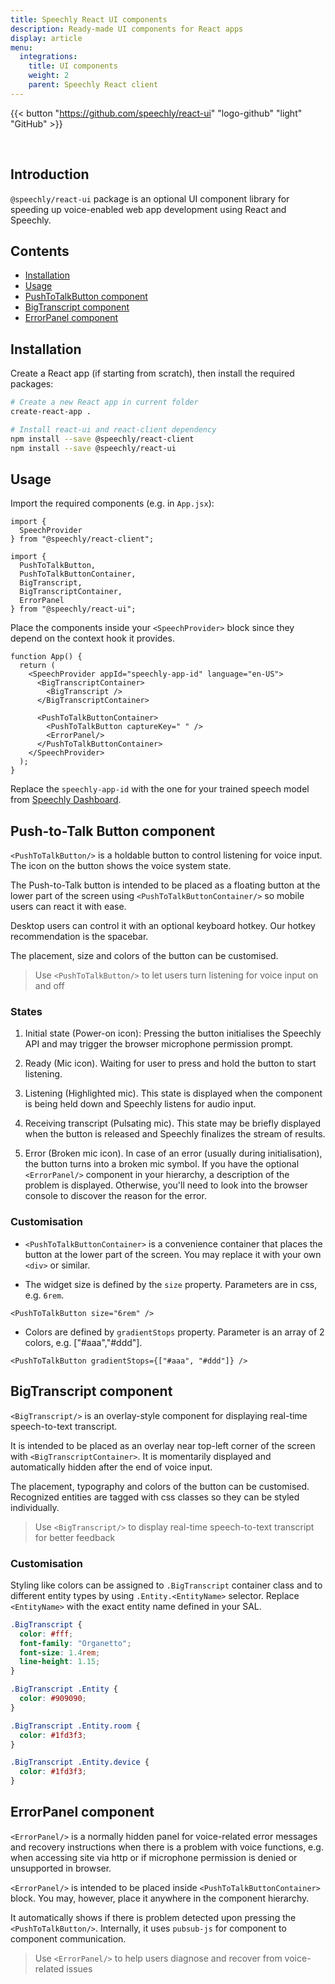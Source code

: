 ```yaml
---
title: Speechly React UI components
description: Ready-made UI components for React apps
display: article
menu:
  integrations:
    title: UI components
    weight: 2
    parent: Speechly React client
---
```


{{< button "https://github.com/speechly/react-ui" "logo-github" "light" "GitHub" >}}

&nbsp;

## Introduction

`@speechly/react-ui` package is an optional UI component library for speeding up voice-enabled web app development using React and Speechly.

## Contents

- [Installation](#installation)
- [Usage](#usage)
- [PushToTalkButton component](#push-to-talk-button-component)
- [BigTranscript component](#bigtranscript-component)
- [ErrorPanel component](#errorpanel-component)

## Installation

Create a React app (if starting from scratch), then install the required packages:

```sh
# Create a new React app in current folder
create-react-app .

# Install react-ui and react-client dependency
npm install --save @speechly/react-client
npm install --save @speechly/react-ui
```

## Usage

Import the required components (e.g. in `App.jsx`):

```tsx
import {
  SpeechProvider
} from "@speechly/react-client";

import {
  PushToTalkButton,
  PushToTalkButtonContainer,
  BigTranscript,
  BigTranscriptContainer,
  ErrorPanel
} from "@speechly/react-ui";
```

Place the components inside your `<SpeechProvider>` block since they depend on the context hook it provides.

```tsx
function App() {
  return (
    <SpeechProvider appId="speechly-app-id" language="en-US">
      <BigTranscriptContainer>
        <BigTranscript />
      </BigTranscriptContainer>

      <PushToTalkButtonContainer>
        <PushToTalkButton captureKey=" " />
        <ErrorPanel/>
      </PushToTalkButtonContainer>
    </SpeechProvider>
  );
}
```

Replace the `speechly-app-id` with the one for your trained speech model from [Speechly Dashboard](https://speechly.com/dashboard).

## Push-to-Talk Button component

`<PushToTalkButton/>` is a holdable button to control listening for voice input. The icon on the button shows the voice system state.

The Push-to-Talk button is intended to be placed as a floating button at the lower part of the screen using `<PushToTalkButtonContainer/>` so mobile users can react it with ease.

Desktop users can control it with an optional keyboard hotkey. Our hotkey recommendation is the spacebar.

The placement, size and colors of the button can be customised.

  > 
  > Use `<PushToTalkButton/>` to let users turn listening for voice input on and off
  > 

### States

1. Initial state (Power-on icon): Pressing the button initialises the Speechly API and may trigger the browser microphone permission prompt.

2. Ready (Mic icon). Waiting for user to press and hold the button to start listening.

3. Listening (Highlighted mic). This state is displayed when the component is being held down and Speechly listens for audio input.

4. Receiving transcript (Pulsating mic). This state may be briefly displayed when the button is released and Speechly finalizes the stream of results.

5. Error (Broken mic icon). In case of an error (usually during initialisation), the button turns into a broken mic symbol. If you have the optional `<ErrorPanel/>` component in your hierarchy, a description of the problem is displayed. Otherwise, you'll need to look into the browser console to discover the reason for the error.

### Customisation

- `<PushToTalkButtonContainer>` is a convenience container that places the button at the lower part of the screen. You may replace it with your own `<div>` or similar.

- The widget size is defined by the `size` property. Parameters are in css, e.g. `6rem`.

```tsx
<PushToTalkButton size="6rem" />
```

- Colors are defined by `gradientStops` property. Parameter is an array of 2 colors, e.g. ["#aaa","#ddd"].

```tsx
<PushToTalkButton gradientStops={["#aaa", "#ddd"]} />
```

## BigTranscript component

`<BigTranscript/>` is an overlay-style component for displaying real-time speech-to-text transcript.

It is intended to be placed as an overlay near top-left corner of the screen with `<BigTranscriptContainer>`. It is momentarily displayed and automatically hidden after the end of voice input.

The placement, typography and colors of the button can be customised. Recognized entities are tagged with css classes so they can be styled individually.

  > 
  > Use `<BigTranscript/>` to display real-time speech-to-text transcript for better feedback
  > 

### Customisation

Styling like colors can be assigned to `.BigTranscript` container class and to different entity types by using `.Entity.<EntityName>` selector. Replace `<EntityName>` with the exact entity name defined in your SAL.

```css
.BigTranscript {
  color: #fff;
  font-family: "Organetto";
  font-size: 1.4rem;
  line-height: 1.15;
}

.BigTranscript .Entity {
  color: #909090;
}

.BigTranscript .Entity.room {
  color: #1fd3f3;
}

.BigTranscript .Entity.device {
  color: #1fd3f3;
}
```

## ErrorPanel component

`<ErrorPanel/>` is a normally hidden panel for voice-related error messages and recovery instructions when there is a problem with voice functions, e.g. when accessing site via http or if microphone permission is denied or unsupported in browser.

`<ErrorPanel/>` is intended to be placed inside `<PushToTalkButtonContainer>` block. You may, however, place it anywhere in the component hierarchy.

It automatically shows if there is problem detected upon pressing the `<PushToTalkButton/>`. Internally, it uses `pubsub-js` for component to component communication.

  > 
  > Use `<ErrorPanel/>` to help users diagnose and recover from voice-related issues
  > 

